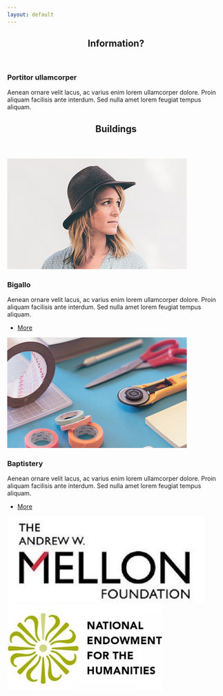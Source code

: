 ```yaml
---
layout: default
---
```


<!-- Section -->
<section>
	<header class="major">
		<h2>Information?</h2>
	</header>
	<div class="features">
		<article>
			<span class="icon fa-newspaper-o"></span>
			<div class="content">
				<h3>Portitor ullamcorper</h3>
				<p>Aenean ornare velit lacus, ac varius enim lorem ullamcorper dolore. Proin aliquam facilisis ante interdum. Sed nulla amet lorem feugiat tempus aliquam.</p>
			</div>
		</article>
	</div>
</section>

<!-- Section -->
<section>
	<header class="major">
		<h2>Buildings</h2>
	</header>
	<div class="posts">
		<article>
			<a href="#" class="image"><img src="assets/images/pic01.jpg" alt="" /></a>
			<h3>Bigallo</h3>
			<p>Aenean ornare velit lacus, ac varius enim lorem ullamcorper dolore. Proin aliquam facilisis ante interdum. Sed nulla amet lorem feugiat tempus aliquam.</p>
			<ul class="actions">
				<li><a href="#" class="button">More</a></li>
			</ul>
		</article>
		<article>
			<a href="#" class="image"><img src="assets/images/pic02.jpg" alt="" /></a>
			<h3>Baptistery</h3>
			<p>Aenean ornare velit lacus, ac varius enim lorem ullamcorper dolore. Proin aliquam facilisis ante interdum. Sed nulla amet lorem feugiat tempus aliquam.</p>
			<ul class="actions">
				<li><a href="#" class="button">More</a></li>
			</ul>
		</article>
	</div>
</section>

<section>
	<div class="affiliations">
		<img src="assets/images/logo_mellon.jpg" alt="">
		<img src="assets/images/logo_neh.jpg" alt="">
	</div>
</section>
